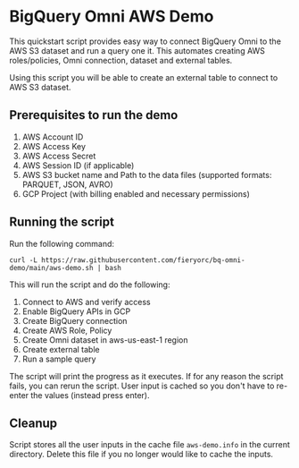 # BigQuery Omni AWS Demo
This quickstart script provides easy way to connect BigQuery Omni to the
AWS S3 dataset and run a query one it. This automates creating AWS roles/policies, 
Omni connection, dataset and external tables.

Using this script you will be able to create an external table to connect to AWS S3 dataset.

## Prerequisites to run the demo
1. AWS Account ID
2. AWS Access Key
3. AWS Access Secret
4. AWS Session ID (if applicable)
5. AWS S3 bucket name and Path to the data files (supported formats: PARQUET, JSON, AVRO)
6. GCP Project (with billing enabled and necessary permissions)


## Running the script
Run the following command:

```
curl -L https://raw.githubusercontent.com/fieryorc/bq-omni-demo/main/aws-demo.sh | bash
```

This will run the script and do the following:

1. Connect to AWS and verify access
2. Enable BigQuery APIs in GCP
3. Create BigQuery connection
4. Create AWS Role, Policy
5. Create Omni dataset in aws-us-east-1 region
6. Create external table
7. Run a sample query

The script will print the progress as it executes. If for any reason the script fails, you can
rerun the script. User input is cached so you don't have to re-enter the values (instead press enter).

## Cleanup
Script stores all the user inputs in the cache file `aws-demo.info` in the current directory.
Delete this file if you no longer would like to cache the inputs.